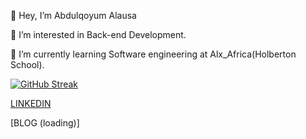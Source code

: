 👋 Hey, I’m Abdulqoyum Alausa

👀 I’m interested in Back-end Development.

🌱 I’m currently learning Software engineering at Alx_Africa(Holberton School).

[![GitHub Streak](http://github-readme-streak-stats.herokuapp.com?user=Alausa2001&theme=dark&background=000000)](https://git.io/streak-stats)


[LINKEDIN](https://linkedin.com/in/abdulqoyum-alausa-382a57239)



[BLOG (loading)]
